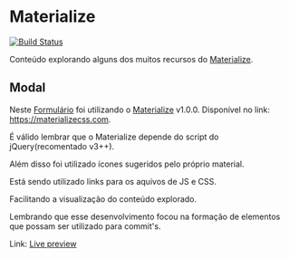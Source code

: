 # Materialize 

[![Build Status](https://materializecss.com/res/materialize.svg)](materializecss.com/)


Conteúdo explorando alguns dos muitos recursos do [Materialize].

## Modal

Neste [Formulário] foi utilizando o [Materialize] v1.0.0.
Disponível no link: https://materializecss.com.

É válido lembrar que o Materialize depende do script do jQuery(recomentado v3++).

Além disso foi utilizado ícones sugeridos pelo próprio material.

Está sendo utilizado links para os aquivos de JS e CSS. 

Facilitando a visualização do conteúdo explorado.

Lembrando que esse desenvolvimento focou na formação de elementos que possam ser utilizado para commit's.


Link: [Live preview]

[Materialize]: materializecss.com/
[Formulário]: https://jonhcortez.github.io/studies/materialize-jquery/item
[Live preview]: https://jonhcortez.github.io/studies/materialize-jquery/

